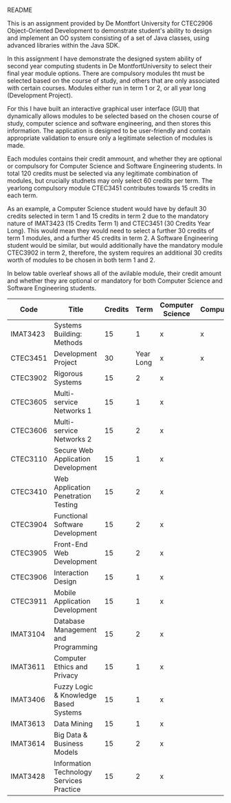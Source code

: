 README

This is an assignment provided by De Montfort University for CTEC2906 Object-Oriented Development
to demonstrate student's ability to design and implement an OO system consisting of a set of Java
classes, using advanced libraries within the Java SDK.

In this assignment I have demonstrate the designed system ability of second year computing students in 
De MontfortUniversity to select their final year module options. There are compulsory modules tht must
be selected based on the course of study, and others that are only associated with certain courses.
Modules either run in term 1 or 2, or all year long (Development Project).

For this I have built an interactive graphical user interface (GUI) that dynamically allows modules
to be selected based on the chosen course of study, computer science and software engineering, and
then stores this information. The application is designed to be user-friendly and contain appropriate
validation to ensure only a legitimate selection of modules is made.

Each modules contains their credit ammount, and whether they are optional or compulsory for Computer
Science and Software Engineering students. In total 120 credits must be selected via any legitimate
combination of modules, but crucially studnets may only select 60 credits per term. The yearlong
compulsory module CTEC3451 contributes towards 15 credits in each term.

As an example, a Computer Science student would have by default 30 credits selected in term 1 and 15
credits in term 2 due to the mandatory nature of IMAT3423 (15 Credits Term 1) and 
CTEC3451 (30 Credits Year Long). This would mean they would need to select a further 30 credits of 
term 1 modules, and a further 45 credits in term 2. A Software Engineering student would be similar,
but would additionally have the mandatory module CTEC3902 in term 2, therefore, the system requires
an additional 30 credits worth of modules to be chosen in both term 1 and 2.

In below table overleaf shows all of the avilable module, their credit amount and whether they are
optional or mandatory for both Computer Science and Software Engineering students.

|Code|Title|Credits|Term|Computer Science|Compulsory|Software Engineering|Compulsory|
|----|-----|-------|----|----------------|----------|--------------------|----------|
|IMAT3423|Systems Building: Methods|15|1|x|x|x|x|
|CTEC3451|Development Project|30|Year Long|x|x|x|x|
|CTEC3902|Rigorous Systems|15|2|x| |x|x|
|CTEC3605|Multi-service Networks 1|15|1|x| |x| |
|CTEC3606|Multi-service Networks 2|15|2|x| |x| |
|CTEC3110|Secure Web Application Development|15|1|x| |x| |
|CTEC3410|Web Application Penetration Testing|15|2|x| |x| |
|CTEC3904|Functional Software Development|15|2|x| |x| |
|CTEC3905|Front-End Web Development|15|2|x| |x| |
|CTEC3906|Interaction Design|15|1|x| |x| |
|CTEC3911|Mobile Application Development|15|1|x| |x| |
|IMAT3104|Database Management and Programming|15|2|x| |x| |
|IMAT3611|Computer Ethics and Privacy|15|1|x| |x| |
|IMAT3406|Fuzzy Logic & Knowledge Based Systems|15|1|x| |x| |
|IMAT3613|Data Mining|15|1|x| |x| |
|IMAT3614|Big Data & Business Models|15|2|x| |x| |
|IMAT3428|Information Technology Services Practice|15|2|x| | | |


